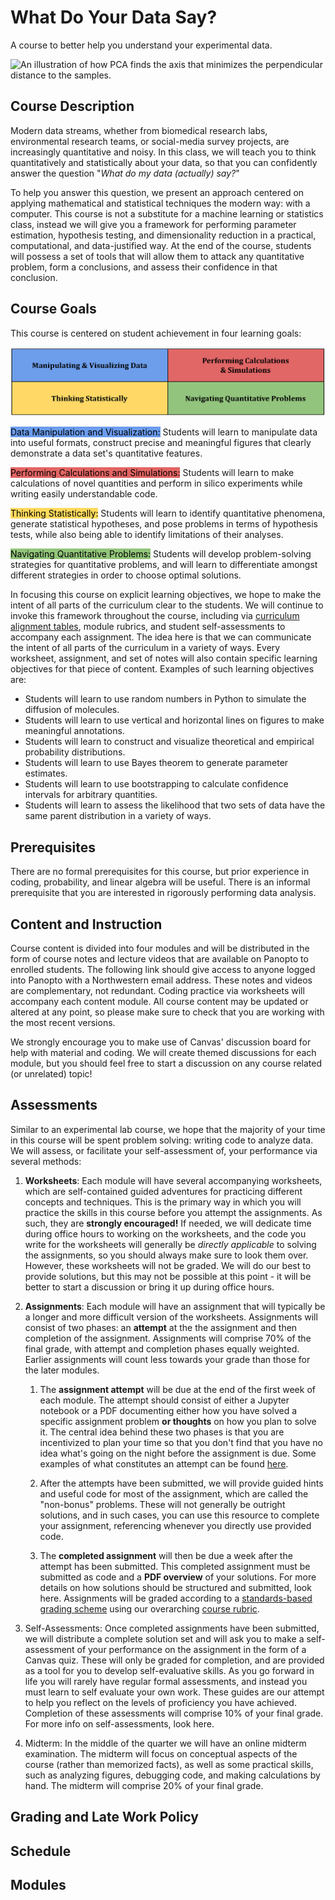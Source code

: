 # What Do Your Data Say?

A course to better help you understand your experimental data.

![An illustration of how PCA finds the axis that minimizes the perpendicular distance to the samples.](./PCA_Animation_WDYDS.gif)

## Course Description

Modern data streams, whether from biomedical research labs, environmental research teams, or social-media survey projects, are increasingly quantitative and noisy.  In this class, we will teach you to think quantitatively and statistically about your data, so that you can confidently answer the question "*What do my data (actually) say?*"

To help you answer this question, we present an approach centered on applying mathematical and statistical techniques the modern way: with a computer.  This course is not a substitute for a machine learning or statistics class, instead we will give you a framework for performing parameter estimation, hypothesis testing, and dimensionality reduction in a practical, computational, and data-justified way.  At the end of the course, students will possess a set of tools that will allow them to attack any quantitative problem, form a conclusions, and assess their confidence in that conclusion.

## Course Goals

This course is centered on student achievement in four learning goals:

![The four learning goals illustrated in a grid: "Manipulating & Visiualizing Data" in blue in the top left, "Performing Calculations and Simulations" in red in the top right, "Thinking Statistically" in yellow in the bottom left, and "Navigating Quantitative Problems" in green in the bottom right.](./CourseFiles/LearningGoals_Cropped.jpg)

<mark style="background-color: #6b9cee">Data Manipulation and Visualization:</mark> Students will learn to manipulate data into useful formats, construct precise and meaningful figures that clearly demonstrate a data set's quantitative features.

<mark style="background-color: #e26563">Performing Calculations and Simulations:</mark> Students will learn to make calculations of novel quantities and perform in silico experiments while writing easily understandable code.

<mark style="background-color: #ffda5c">Thinking Statistically:</mark> Students will learn to identify quantitative phenomena, generate statistical hypotheses, and pose problems in terms of hypothesis tests, while also being able to identify limitations of their analyses.

<mark style="background-color: #92c57a">Navigating Quantitative Problems:</mark> Students will develop problem-solving strategies for quantitative problems, and will learn to differentiate amongst different strategies in order to choose optimal solutions.

In focusing this course on explicit learning objectives, we hope to make the intent of all parts of the curriculum clear to the students.  We will continue to invoke this framework throughout the course, including via [curriculum alignment tables](./CourseFiles/CurriculumAlignmentTables), module rubrics, and student self-assessments to accompany each assignment.  The idea here is that we can communicate the intent of all parts of the curriculum in a variety of ways.  Every worksheet, assignment, and set of notes will also contain specific learning objectives for that piece of content.  Examples of such learning objectives are:

 - Students will learn to use random numbers in Python to simulate the diffusion of molecules.
 - Students will learn to use vertical and horizontal lines on figures to make meaningful annotations.
 - Students will learn to construct and visualize theoretical and empirical probability distributions.
 - Students will learn to use Bayes theorem to generate parameter estimates.
 - Students will learn to use bootstrapping to calculate confidence intervals for arbitrary quantities.
 - Students will learn to assess the likelihood that two sets of data have the same parent distribution in a variety of ways.

## Prerequisites

There are no formal prerequisites for this course, but prior experience in coding, probability, and linear algebra will be useful.  There is an informal prerequisite that you are interested in rigorously performing data analysis.

## Content and Instruction

Course content is divided into four modules and will be distributed in the form of course notes and lecture videos that are available on Panopto to enrolled students. The following link should give access to anyone logged into Panopto with a Northwestern email address.  These notes and videos are complementary, not redundant.  Coding practice via worksheets will accompany each content module.  All course content may be updated or altered at any point, so please make sure to check that you are working with the most recent versions.

We strongly encourage you to make use of Canvas' discussion board for help with material and coding.  We will create themed discussions for each module, but you should feel free to start a discussion on any course related (or unrelated) topic!

## Assessments

Similar to an experimental lab course, we hope that the majority of your time in this course will be spent problem solving: writing code to analyze data.  We will assess, or facilitate your self-assessment of, your performance via several methods:

1. **Worksheets**: Each module will have several accompanying worksheets, which are self-contained guided adventures for practicing different concepts and techniques.  This is the primary way in which you will practice the skills in this course before you attempt the assignments.  As such, they are **strongly encouraged!**  If needed, we will dedicate time during office hours to working on the worksheets, and the code you write for the worksheets will generally be *directly applicable* to solving the assignments, so you should always make sure to look them over.  However, these worksheets will not be graded.  We will do our best to provide solutions, but this may not be possible at this point - it will be better to start a discussion or bring it up during office hours. 

2. **Assignments**: Each module will have an assignment that will typically be a longer and more difficult version of the worksheets.  Assignments will consist of two phases: an **attempt** at the the assignment and then completion of the assignment.  Assignments will comprise 70% of the final grade, with attempt and completion phases equally weighted.  Earlier assignments will count less towards your grade than those for the later modules.

	1. The **assignment attempt** will be due at the end of the first week of each module.  The attempt should consist of either a Jupyter notebook or a PDF documenting either how you have solved a specific assignment problem **or thoughts** on how you plan to solve it.   The central idea behind these two phases is that you are incentivized to plan your time so that you don't find that you have no idea what's going on the night before the assignment is due.  Some examples of what constitutes an attempt can be found [here](https://github.com/ejohnson643/WhatDoYourDataSay/blob/main/CourseFiles/WhatDoYourDataSay_SampleAssignmentAttempt.pdf).

	2. After the attempts have been submitted, we will provide guided hints and useful code for most of the assignment, which are called the "non-bonus" problems.  These will not generally be outright solutions, and in such cases, you can use this resource to complete your assignment, referencing whenever you directly use provided code.

	3. The **completed assignment** will then be due a week after the attempt has been submitted.  This completed assignment must be submitted as code and a **PDF overview** of your solutions.  For more details on how solutions should be structured and submitted, look here.  Assignments will be graded according to a [standards-based grading scheme](https://www.ascd.org/el/articles/seven-reasons-for-standards-based-grading) using our overarching [course rubric](./CourseFiles/Rubric).

3. Self-Assessments: Once completed assignments have been submitted, we will distribute a complete solution set and will ask you to make a self-assessment of your performance on the assignment in the form of a Canvas quiz.  These will only be graded for completion, and are provided as a tool for you to develop self-evaluative skills.  As you go forward in life you will rarely have regular formal assessments, and instead you must learn to self evaluate your own work. These guides are our attempt to help you reflect on the levels of proficiency you have achieved.  Completion of these assessments will comprise 10% of your final grade.  For more info on self-assessments, look here.

4. Midterm: In the middle of the quarter we will have an online midterm examination.  The midterm will focus on conceptual aspects of the course (rather than memorized facts), as well as some practical skills, such as analyzing figures, debugging code, and making calculations by hand.   The midterm will comprise 20% of your final grade.

## Grading and Late Work Policy

## Schedule

## Modules


```{tableofcontents}
```
